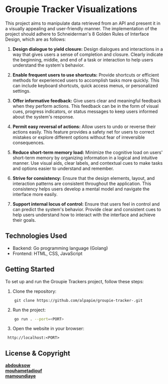 
# Groupie Tracker Visualizations
This project aims to manipulate data retrieved from an API and present it in a visually appealing and user-friendly manner. The implementation of the project should adhere to Schneiderman's 8 Golden Rules of Interface Design, which are as follows:

1. **Design dialogue to yield closure:** Design dialogues and interactions in a way that gives users a sense of completion and closure. Clearly indicate the beginning, middle, and end of a task or interaction to help users understand the system's behavior.

2. **Enable frequent users to use shortcuts:** Provide shortcuts or efficient methods for experienced users to accomplish tasks more quickly. This can include keyboard shortcuts, quick access menus, or personalized settings.

3. **Offer informative feedback:** Give users clear and meaningful feedback when they perform actions. This feedback can be in the form of visual cues, progress indicators, or status messages to keep users informed about the system's response.

4. **Permit easy reversal of actions:** Allow users to undo or reverse their actions easily. This feature provides a safety net for users to correct mistakes or explore different options without fear of irreversible consequences.

5. **Reduce short-term memory load:** Minimize the cognitive load on users' short-term memory by organizing information in a logical and intuitive manner. Use visual aids, clear labels, and contextual cues to make tasks and options easier to understand and remember.

6. **Strive for consistency:** Ensure that the design elements, layout, and interaction patterns are consistent throughout the application. This consistency helps users develop a mental model and navigate the interface more easily.

7. **Support internal locus of control:** Ensure that users feel in control and can predict the system's behavior. Provide clear and consistent cues to help users understand how to interact with the interface and achieve their goals.

## Technologies Used

- Backend: Go programming language (Golang)
- Frontend: HTML, CSS, JavaScript 

## Getting Started

To set up and run the Groupie Trackers project, follow these steps:

1. Clone the repository:

``` shel
    git clone https://github.com/alpapie/groupie-tracker-.git
```

2. Run the project:

``` bash
    go run . --port=<PORT>
```
3. Open the website in your browser:
 ```
  http://localhost:<PORT>
```

## License & Copyright
**[abdouksow](https://learn.zone01dakar.sn/git/abdouksow)** <br>
**[mouhametadiouf](https://learn.zone01dakar.sn/git/mouhametadiouf)**<br>
**[mamoundiaye](https://learn.zone01dakar.sn/git/mamoundiaye)**